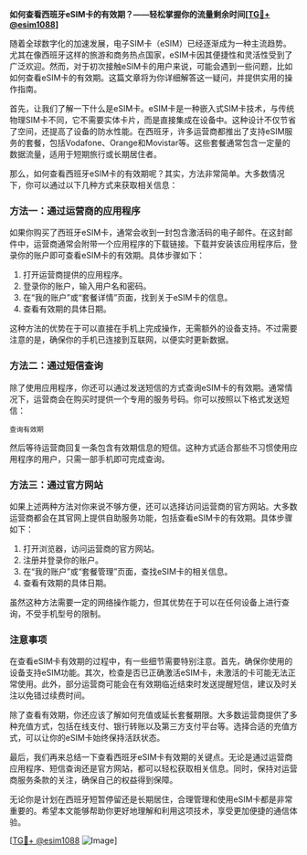**如何查看西班牙eSIM卡的有效期？——轻松掌握你的流量剩余时间[[TG💪+ @esim1088](https://t.me/s/esim1088)]**

随着全球数字化的加速发展，电子SIM卡（eSIM）已经逐渐成为一种主流趋势。尤其在像西班牙这样的旅游和商务热点国家，eSIM卡因其便捷性和灵活性受到了广泛欢迎。然而，对于初次接触eSIM卡的用户来说，可能会遇到一些问题，比如如何查看eSIM卡的有效期。这篇文章将为你详细解答这一疑问，并提供实用的操作指南。

首先，让我们了解一下什么是eSIM卡。eSIM卡是一种嵌入式SIM卡技术，与传统物理SIM卡不同，它不需要实体卡片，而是直接集成在设备中。这种设计不仅节省了空间，还提高了设备的防水性能。在西班牙，许多运营商都推出了支持eSIM服务的套餐，包括Vodafone、Orange和Movistar等。这些套餐通常包含一定量的数据流量，适用于短期旅行或长期居住者。

那么，如何查看西班牙eSIM卡的有效期呢？其实，方法非常简单。大多数情况下，你可以通过以下几种方式来获取相关信息：

### 方法一：通过运营商的应用程序

如果你购买了西班牙eSIM卡，通常会收到一封包含激活码的电子邮件。在这封邮件中，运营商通常会附带一个应用程序的下载链接。下载并安装该应用程序后，登录你的账户即可查看eSIM卡的有效期。具体步骤如下：

1. 打开运营商提供的应用程序。
2. 登录你的账户，输入用户名和密码。
3. 在“我的账户”或“套餐详情”页面，找到关于eSIM卡的信息。
4. 查看有效期的具体日期。

这种方法的优势在于可以直接在手机上完成操作，无需额外的设备支持。不过需要注意的是，确保你的手机已连接到互联网，以便实时更新数据。

### 方法二：通过短信查询

除了使用应用程序，你还可以通过发送短信的方式查询eSIM卡的有效期。通常情况下，运营商会在购买时提供一个专用的服务号码。你可以按照以下格式发送短信：

```
查询有效期
```

然后等待运营商回复一条包含有效期信息的短信。这种方式适合那些不习惯使用应用程序的用户，只需一部手机即可完成查询。

### 方法三：通过官方网站

如果上述两种方法对你来说不够方便，还可以选择访问运营商的官方网站。大多数运营商都会在其官网上提供自助服务功能，包括查看eSIM卡的有效期。具体步骤如下：

1. 打开浏览器，访问运营商的官方网站。
2. 注册并登录你的账户。
3. 在“我的账户”或“套餐管理”页面，查找eSIM卡的相关信息。
4. 查看有效期的具体日期。

虽然这种方法需要一定的网络操作能力，但其优势在于可以在任何设备上进行查询，不受手机型号的限制。

### 注意事项

在查看eSIM卡有效期的过程中，有一些细节需要特别注意。首先，确保你使用的设备支持eSIM功能。其次，检查是否已正确激活eSIM卡，未激活的卡可能无法正常使用。此外，部分运营商可能会在有效期临近结束时发送提醒短信，建议及时关注以免错过续费时间。

除了查看有效期，你还应该了解如何充值或延长套餐期限。大多数运营商提供了多种充值方式，包括在线支付、银行转账以及第三方支付平台等。选择合适的充值方式，可以让你的eSIM卡始终保持活跃状态。

最后，我们再来总结一下查看西班牙eSIM卡有效期的关键点。无论是通过运营商应用程序、短信查询还是官方网站，都可以轻松获取相关信息。同时，保持对运营商服务条款的关注，确保自己的权益得到保障。

无论你是计划在西班牙短暂停留还是长期居住，合理管理和使用eSIM卡都是非常重要的。希望本文能够帮助你更好地理解和利用这项技术，享受更加便捷的通信体验。

[[TG💪+ @esim1088](https://t.me/s/esim1088) ![Image](https://i.postimg.cc/4NQfJmqS/Snipaste-2025-05-13-00-14-12.png)]